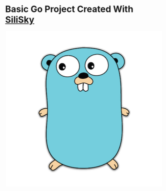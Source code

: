 # Basic Go Project Created With [SiliSky](https://www.silisky.com/)
<div align='center'>
<img src="./readmeAssets/go.png" width='500px'>
</div>